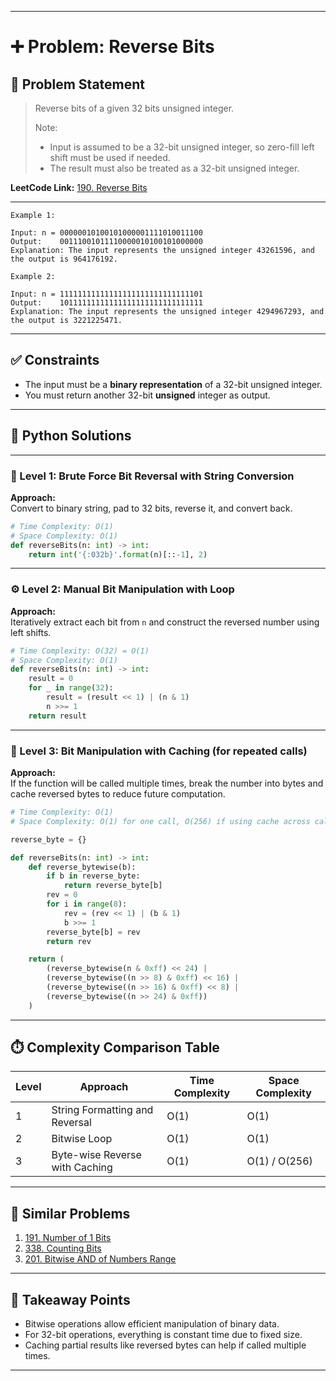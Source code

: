
---

# ➕ Problem: Reverse Bits

## 📘 Problem Statement

> Reverse bits of a given 32 bits unsigned integer.  
>  
> Note:  
> - Input is assumed to be a 32-bit unsigned integer, so zero-fill left shift must be used if needed.  
> - The result must also be treated as a 32-bit unsigned integer.

**LeetCode Link:** [190. Reverse Bits](https://leetcode.com/problems/reverse-bits/)

---

```
Example 1:

Input: n = 00000010100101000001111010011100
Output:    00111001011110000010100101000000
Explanation: The input represents the unsigned integer 43261596, and the output is 964176192.

Example 2:

Input: n = 11111111111111111111111111111101
Output:    10111111111111111111111111111111
Explanation: The input represents the unsigned integer 4294967293, and the output is 3221225471.
```

---

## ✅ Constraints

- The input must be a **binary representation** of a 32-bit unsigned integer.
- You must return another 32-bit **unsigned** integer as output.

---

## 🧠 Python Solutions

---

### 🧪 Level 1: Brute Force Bit Reversal with String Conversion

**Approach:**  
Convert to binary string, pad to 32 bits, reverse it, and convert back.

```python
# Time Complexity: O(1)
# Space Complexity: O(1)
def reverseBits(n: int) -> int:
    return int('{:032b}'.format(n)[::-1], 2)
```

---

### ⚙️ Level 2: Manual Bit Manipulation with Loop

**Approach:**  
Iteratively extract each bit from `n` and construct the reversed number using left shifts.

```python
# Time Complexity: O(32) = O(1)
# Space Complexity: O(1)
def reverseBits(n: int) -> int:
    result = 0
    for _ in range(32):
        result = (result << 1) | (n & 1)
        n >>= 1
    return result
```

---

### 🚀 Level 3: Bit Manipulation with Caching (for repeated calls)

**Approach:**  
If the function will be called multiple times, break the number into bytes and cache reversed bytes to reduce future computation.

```python
# Time Complexity: O(1)
# Space Complexity: O(1) for one call, O(256) if using cache across calls

reverse_byte = {}

def reverseBits(n: int) -> int:
    def reverse_bytewise(b):
        if b in reverse_byte:
            return reverse_byte[b]
        rev = 0
        for i in range(8):
            rev = (rev << 1) | (b & 1)
            b >>= 1
        reverse_byte[b] = rev
        return rev

    return (
        (reverse_bytewise(n & 0xff) << 24) |
        (reverse_bytewise((n >> 8) & 0xff) << 16) |
        (reverse_bytewise((n >> 16) & 0xff) << 8) |
        (reverse_bytewise((n >> 24) & 0xff))
    )
```

---

## ⏱️ Complexity Comparison Table

| Level | Approach                               | Time Complexity | Space Complexity |
|-------|----------------------------------------|-----------------|------------------|
| 1     | String Formatting and Reversal         | O(1)            | O(1)             |
| 2     | Bitwise Loop                           | O(1)            | O(1)             |
| 3     | Byte-wise Reverse with Caching         | O(1)            | O(1) / O(256)    |

---

## 🔗 Similar Problems

1. [191. Number of 1 Bits](https://leetcode.com/problems/number-of-1-bits/)
2. [338. Counting Bits](https://leetcode.com/problems/counting-bits/)
3. [201. Bitwise AND of Numbers Range](https://leetcode.com/problems/bitwise-and-of-numbers-range/)

---

## 📌 Takeaway Points

- Bitwise operations allow efficient manipulation of binary data.
- For 32-bit operations, everything is constant time due to fixed size.
- Caching partial results like reversed bytes can help if called multiple times.

---